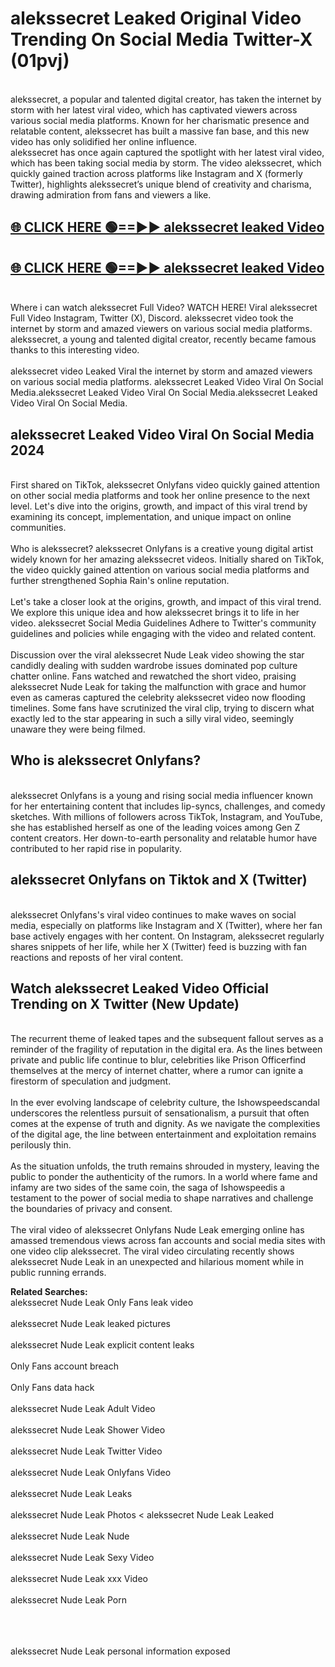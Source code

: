 # alekssecret Leaked Original Video Trending On Social Media Twitter-X (01pvj)

<br>
alekssecret, a popular and talented digital creator, has taken the internet by storm with her latest viral video, which has captivated viewers across various social media platforms. Known for her charismatic presence and relatable content, alekssecret has built a massive fan base, and this new video has only solidified her online influence.
<br>
alekssecret has once again captured the spotlight with her latest viral video, which has been taking social media by storm. The video alekssecret, which quickly gained traction across platforms like Instagram and X (formerly Twitter), highlights alekssecret’s unique blend of creativity and charisma, drawing admiration from fans and viewers a like.
<br>

## [🌐 CLICK HERE 🟢==►►  alekssecret leaked Video ](https://onlyclips.site?title=alekssecret&ref=git)

## [🌐 CLICK HERE 🟢==►►  alekssecret leaked Video ](https://onlyclips.site?title=alekssecret&ref=git)



<br>
Where i can watch alekssecret Full Video? WATCH HERE! Viral alekssecret Full Video Instagram, Twitter (X), Discord. alekssecret video took the internet by storm and amazed viewers on various social media platforms. alekssecret, a young and talented digital creator, recently became famous thanks to this interesting video.
<br><br>
alekssecret video Leaked Viral the internet by storm and amazed viewers on various social media platforms. alekssecret Leaked Video Viral On Social Media.alekssecret Leaked Video Viral On Social Media.alekssecret Leaked Video Viral On Social Media.
<br>

<h2>alekssecret Leaked Video Viral On Social Media 2024</h2>
<br>
First shared on TikTok, alekssecret Onlyfans video quickly gained attention on other social media platforms and took her online presence to the next level. Let's dive into the origins, growth, and impact of this viral trend by examining its concept, implementation, and unique impact on online communities.
<br><br>
Who is alekssecret? alekssecret Onlyfans is a creative young digital artist widely known for her amazing alekssecret videos. Initially shared on TikTok, the video quickly gained attention on various social media platforms and further strengthened Sophia Rain's online reputation.
<br><br>
Let's take a closer look at the origins, growth, and impact of this viral trend. We explore this unique idea and how alekssecret brings it to life in her video. alekssecret Social Media Guidelines Adhere to Twitter's community guidelines and policies while engaging with the video and related content.
<br><br>
Discussion over the viral alekssecret Nude Leak video showing the star candidly dealing with sudden wardrobe issues dominated pop culture chatter online. Fans watched and rewatched the short video, praising alekssecret Nude Leak for taking the malfunction with grace and humor even as cameras captured the celebrity alekssecret video now flooding timelines. Some fans have scrutinized the viral clip, trying to discern what exactly led to the star appearing in such a silly viral video, seemingly unaware they were being filmed.
<br>

<h2>Who is alekssecret Onlyfans?</h2>
<br>
alekssecret Onlyfans is a young and rising social media influencer known for her entertaining content that includes lip-syncs, challenges, and comedy sketches. With millions of followers across TikTok, Instagram, and YouTube, she has established herself as one of the leading voices among Gen Z content creators. Her down-to-earth personality and relatable humor have contributed to her rapid rise in popularity.
<br>
<h2>alekssecret Onlyfans on Tiktok and X (Twitter)</h2>
<br>
alekssecret Onlyfans's viral video continues to make waves on social media, especially on platforms like Instagram and X (Twitter), where her fan base actively engages with her content. On Instagram, alekssecret regularly shares snippets of her life, while her X (Twitter) feed is buzzing with fan reactions and reposts of her viral content.
<br>
<h2>Watch alekssecret Leaked Video Official Trending on X Twitter (New Update)</h2>
<br>
The recurrent theme of leaked tapes and the subsequent fallout serves as a reminder of the fragility of reputation in the digital era. As the lines between private and public life continue to blur, celebrities like Prison Officerfind themselves at the mercy of internet chatter, where a rumor can ignite a firestorm of speculation and judgment.
<br><br>
In the ever evolving landscape of celebrity culture, the Ishowspeedscandal underscores the relentless pursuit of sensationalism, a pursuit that often comes at the expense of truth and dignity. As we navigate the complexities of the digital age, the line between entertainment and exploitation remains perilously thin.
<br><br>
As the situation unfolds, the truth remains shrouded in mystery, leaving the public to ponder the authenticity of the rumors. In a world where fame and infamy are two sides of the same coin, the saga of Ishowspeedis a testament to the power of social media to shape narratives and challenge the boundaries of privacy and consent.
<br><br>
The viral video of alekssecret Onlyfans Nude Leak emerging online has amassed tremendous views across fan accounts and social media sites with one video clip alekssecret. The viral video circulating recently shows alekssecret Nude Leak in an unexpected and hilarious moment while in public running errands.
<br>

<strong>Related Searches:</strong>
<br>
alekssecret Nude Leak Only Fans leak video
<br><br>
alekssecret Nude Leak leaked pictures
<br><br>
alekssecret Nude Leak explicit content leaks
<br><br>
Only Fans account breach
<br><br>
Only Fans data hack
<br><br>
alekssecret Nude Leak Adult Video
<br><br>
alekssecret Nude Leak Shower Video
<br><br>
alekssecret Nude Leak Twitter Video
<br><br>
alekssecret Nude Leak Onlyfans Video
<br><br>
alekssecret Nude Leak Leaks
<br><br>
alekssecret Nude Leak Photos
<
alekssecret Nude Leak Leaked
<br><br>
alekssecret Nude Leak Nude
<br><br>
alekssecret Nude Leak Sexy Video
<br><br>
alekssecret Nude Leak xxx Video
<br><br>
alekssecret Nude Leak Porn
<br><br>

<br><br>
alekssecret Nude Leak personal information exposed